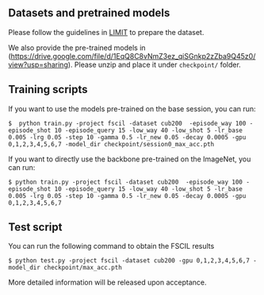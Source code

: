 ## Datasets and pretrained models
Please follow the guidelines in [LIMIT](https://github.com/zhoudw-zdw/TPAMI-Limit) to prepare the dataset.

We also provide the pre-trained models in (https://drive.google.com/file/d/1EqQ8C8vNmZ3ez_qiSGnkp2zZba9Q45z0/view?usp=sharing). Please unzip and place it under `checkpoint/` folder.

## Training scripts
If you want to use the models pre-trained on the base session, you can run:

    $  python train.py -project fscil -dataset cub200  -episode_way 100 -episode_shot 10 -episode_query 15 -low_way 40 -low_shot 5 -lr_base 0.005 -lrg 0.05 -step 10 -gamma 0.5 -lr_new 0.05 -decay 0.0005 -gpu 0,1,2,3,4,5,6,7 -model_dir checkpoint/session0_max_acc.pth

If you want to directly use the backbone pre-trained on the ImageNet, you can run:

    $ python train.py -project fscil -dataset cub200  -episode_way 100 -episode_shot 10 -episode_query 15 -low_way 40 -low_shot 5 -lr_base 0.005 -lrg 0.05 -step 10 -gamma 0.5 -lr_new 0.05 -decay 0.0005 -gpu 0,1,2,3,4,5,6,7

## Test script
You can run the following command to obtain the FSCIL results 

    $ python test.py -project fscil -dataset cub200 -gpu 0,1,2,3,4,5,6,7 -model_dir checkpoint/max_acc.pth

More detailed information will be released upon acceptance.
